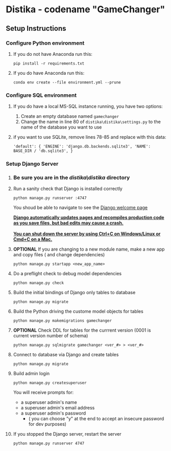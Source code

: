 # Distika - codename "GameChanger"

## Setup Instructions

### Configure Python environment
1. If you do not have Anaconda run this:

    `pip install -r requirements.txt`
1. If you do have Anaconda run this:

    `conda env create --file environment.yml --prune`

### Configure SQL environment
1. If you do have a local MS-SQL instance running, you have two options:

    1. Create an empty database named `gamechanger`
    1. Change the name in line 80 of `distika\distika\settings.py` to the name of the database you want to use

1. if you want to use SQLite, remove lines 78-85 and replace with this data:

    `'default': {
        'ENGINE': 'django.db.backends.sqlite3',
        'NAME': BASE_DIR / 'db.sqlite3',
    }`

### Setup Django Server

1. ### **Be sure you are in the** *distika\distika* **directory**

1. Run a sanity check that Django is installed correctly

    `python manage.py runserver :4747`

    You shoud be able to navigate to see the [Django welcome page](http://localhost:4747)

    <ins>**Django automatically updates pages and recompiles production code as you save files, but bad edits may cause a crash.<br><br>You can shut down the server by using Ctrl+C on Windows/Linux or Cmd+C on a Mac.**
    </ins>

1. **OPTIONAL** If you are changing to a new module name, make a new app and copy files ( and change dependencies)

    `python manage.py startapp <new_app_name>`

1. Do a preflight check to debug model dependencies

    `python manage.py check`

1. Build the initial bindings of Django only tables to database

    `python manage.py migrate`

1. Build the Python driving the custome model objects for tables

    `python manage.py makemigrations gamechanger`

1. **OPTIONAL** Check DDL for tables for the currrent version (0001 is current version number of schema)

    `python manage.py sqlmigrate gamechanger <ver_#> > <ver_#>`

1. Connect to database via Django and create tables

    `python manage.py migrate`

1. Build admin login

    `python manage.py createsuperuser`

    You will receive prompts for:
    * a superuser admin's name
    * a superuser admin's email address
    * a superuser admin's password 
        * ( you can choose "y" at the end to accept an insecure password for dev purposes)
1. If you stopped the Django server, restart the server

    `python manage.py runserver 4747`

